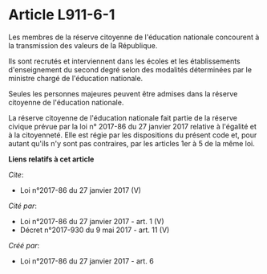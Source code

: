 # Article L911-6-1

Les membres de la réserve citoyenne de l'éducation nationale concourent à la transmission des valeurs de la République. 

Ils sont recrutés et interviennent dans les écoles et les établissements d'enseignement du second degré selon des modalités
déterminées par le ministre chargé de l'éducation nationale. 

Seules les personnes majeures peuvent être admises dans la réserve citoyenne de l'éducation nationale. 

La réserve citoyenne de l'éducation nationale fait partie de la réserve civique prévue par la loi n° 2017-86 du 27 janvier
2017 relative à l'égalité et à la citoyenneté. Elle est régie par les dispositions du présent code et, pour autant qu'ils n'y
sont pas contraires, par les articles 1er à 5 de la même loi.

**Liens relatifs à cet article**

_Cite_:

  - Loi n°2017-86 du 27 janvier 2017 (V)

_Cité par_:

  - Loi n°2017-86 du 27 janvier 2017 - art. 1 (V)
  - Décret n°2017-930 du 9 mai 2017 - art. 11 (V)

_Créé par_:

  - Loi n°2017-86 du 27 janvier 2017 - art. 6
